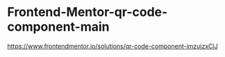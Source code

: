 # Frontend-Mentor-qr-code-component-main

https://www.frontendmentor.io/solutions/qr-code-component-imzujzxClJ
